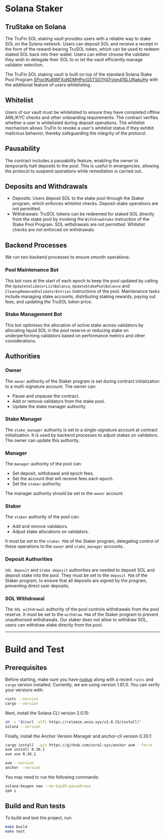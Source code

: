 # Solana Staker

## TruStake on Solana
The TruFin SOL staking vault provides users with a reliable way to stake SOL on the Solana network. Users can deposit SOL and receive a receipt in the form of the reward-bearing TruSOL token, which can be used to redeem staked SOL back into their wallet.
Users can either choose the validator they wish to delegate their SOL to or let the vault efficiently manage validator selection.

The TruFin SOL staking vault is built on top of the standard Solana Stake Pool Program
[SPoo1Ku8WFXoNDMHPsrGSTSG1Y47rzgn41SLUNakuHy](https://explorer.solana.com/address/SPoo1Ku8WFXoNDMHPsrGSTSG1Y47rzgn41SLUNakuHy) with the additional feature of users whitelisting.


## Whitelist
Users of our vault must be whitelisted to ensure they have completed offline AML/KYC checks and other onboarding requirements. The contract verifies whether a user is whitelisted during deposit operations. 
The whitelist mechanism allows TruFin to revoke a user's whitelist status if they exhibit malicious behavior, thereby safeguarding the integrity of the protocol.

## Pausability
The contract includes a pausability feature, enabling the owner to temporarily halt deposits to the pool.
This is useful in emergencies, allowing the protocol to suspend operations while remediation is carried out.

## Deposits and Withdrawals
- Deposits: Users deposit SOL to the stake pool through the Staker program, which enforces whitelist checks. Deposit-stake operations are not permitted.
- Withdrawals: TruSOL tokens can be redeemed for staked SOL directly from the stake pool by invoking the `WithdrawStake` instruction of the Stake Pool Program. SOL withdrawals are not permitted. Whitelist checks are not enforced on withdrawals.


## Backend Processes
We run two backend processes to ensure smooth operations:

### Pool Maintenance Bot
This bot runs at the start of each epoch to keep the pool updated by calling the `UpdateValidatorListBalance`, `UpdateStakePoolBalance` and `CleanupRemovedValidatorEntries` instructions of the pool.
Maintenance tasks include managing stake accounts, distributing staking rewards, paying out fees, and updating the TruSOL token price.

### Stake Management Bot
This bot optimises the allocation of active stake across validators by allocating liquid SOL in the pool reserve or reducing stake on underperforming validators based on performance metrics and other considerations.


## Authorities

### Owner 
The `owner` authority of the Staker program is set during contract initialization to a multi-signature account. 
The owner can:
- Pause and unpause the contract.
- Add or remove validators from the stake pool.
- Update the stake manager authority.

### Stake Manager
The `stake_manager` authority is set to a single-signature account at contract initialization.
It is used by backend processes to adjust stakes on validators. The owner can update this authority.

### Manager
The `manager` authority of the pool can:
- Set deposit, withdrawal and epoch fees.
- Set the account that will receive fees each epoch.
- Set the `staker` authority. 

The manager authority should be set to the `owner` account.

### Staker
The `staker` authority of the pool can:
- Add and remove validators.
- Adjust stake allocations on validators.

It must be set to the `staker PDA` of the Staker program, delegating control of these operations to the `owner` and `stake_manager` accounts.

### Deposit Authorities
`SOL deposit` and `Stake deposit` authorities are needed to deposit SOL and deposit stake into the pool.
They must be set to the `deposit PDA` of the Staker program, to ensure that all deposits are signed by the program, preventing direct user deposits.

### SOL Withdrawal
The `SOL withdrawal` authority of the pool controls withdrawals from the pool reserve.
It must be set to the `withdraw PDA` of the Staker program to prevent unauthorised withdrawals.
Our staker does not allow to withdraw SOL, users can withdraw stake directly from the pool.

---

# Build and Test

## Prerequisites

Before starting, make sure you have [rustup](https://rustup.rs/) along with a
recent `rustc` and `cargo` version installed. 
Currently, we are using version 1.81.0. 
You can verify your versions with:

```sh
rustc --version
cargo --version
```

Next, install the Solana CLI version 2.0.15:
```sh
sh -c "$(curl -sSfL https://release.anza.xyz/v2.0.15/install)"
solana --version
```

Finally, install the Anchor Version Manager and anchor-cli version 0.30.1:
```sh
cargo install --git https://github.com/coral-xyz/anchor avm --force
avm install 0.30.1
avm use 0.30.1

avm --version
anchor --version
```

You may need to run the following commands:
```sh
solana-keygen new --no-bip39-passphrase
npm i
```

## Build and Run tests

To build and test the project, run:
```sh
make build
make test
```
